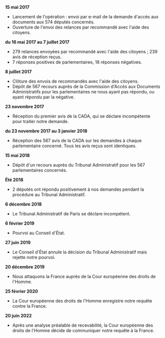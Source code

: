 **15 mai 2017**

* Lancement de l'opération : envoi par e-mail de la demande d'accès aux documents aux 574 députés concernés.
* Ouverture de l'envoi des relances par recommandé avec l'aide des citoyens.

**du 16 mai 2017 au 7 juillet 2017**

* 279 relances envoyées par recommandé avec l'aide des citoyens ; 239 avis de réception reçus.
* 7 réponses positives de parlementaires, 18 réponses négatives.

**8 juillet 2017**

* Clôture des envois de recommandés avec l'aide des citoyens.
* Dépôt de 567 recours auprès de la Commission d'Accès aux Documents Administratifs pour les parlementaires ne nous ayant pas répondu, ou ayant répondu par la négative.

**23 novembre 2017**

* Réception du premier avis de la CADA, qui se déclare incompétente pour traiter notre demande.

**du 23 novembre 2017 au 3 janvier 2018**

* Réception des 567 avis de la CADA sur les demandes à chaque parlementaire concerné. Tous les avis reçus sont identiques.

**15 mai 2018**

* Dépôt d'un recours auprès du Tribunal Administratif pour les 567 parlementaires concernés.

**Été 2018**

* 2 députés ont répondu positivement à nos demandes pendant la procédure au Tribunal Administratif.

**6 décembre 2018**

* Le Tribunal Administratif de Paris se déclare incompétent.

**6 février 2019**

* Pourvoi au Conseil d'État.

**27 juin 2019**

* Le Conseil d'État annule la décision du Tribunal Administratif mais rejette notre pourvoi.

**20 décembre 2019**

* Nous attaquons la France auprès de la Cour européenne des droits de l'Homme.

**25 février 2020**

* La Cour européenne des droits de l'Homme enregistre notre requête contre la France.

**20 juin 2022**

* Après une analyse préalable de recevabilité, la Cour européenne des droits de l'Homme décide de communiquer notre requête à la France.